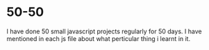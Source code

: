 # 50-50
I have done 50 small javascript projects regularly for 50 days.
I have mentioned in each js file about what perticular thing i learnt in it.

